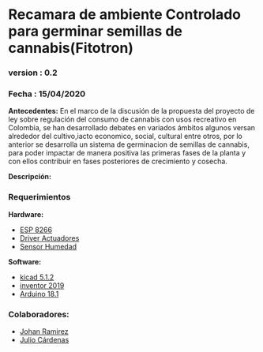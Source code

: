 # Recamara de ambiente Controlado para germinar semillas de cannabis(Fitotron) 
### version : 0.2
### Fecha : 15/04/2020

**Antecedentes:** En el marco de la discusión de la propuesta del proyecto de ley sobre  regulación del consumo de cannabis con usos recreativo en Colombia, se han desarrollado debates en variados ámbitos algunos versan alrededor del cultivo,iacto economico, social, cultural  entre otros, por lo anterior se desarrolla un sistema de germinacion de semillas de cannabis, para poder impactar de manera positiva las primeras fases de la planta y con ellos contribuir en fases posteriores de crecimiento y cosecha.

**Descripción:**

### Requerimientos

**Hardware:**

- [ESP 8266](https://www.espressif.com/sites/default/files/documentation/0a-esp8266ex_datasheet_en.pdf)
- [Driver Actuadores](http://www.ti.com/lit/ds/symlink/uln2003a.pdf)
- [Sensor Humedad](https://www.sparkfun.com/datasheets/Sensors/Temperature/DHT22.pdf)

**Software:**

- [kicad 5.1.2](https://kicad-pcb.org/download/)
- [inventor 2019](https://www.autodesk.com/education/free-software/inventor-professional)
- [Arduino 18.1](https://www.arduino.cc/en/main/software)




### Colaboradores:
- [Johan Ramirez](https://github.com/joaramirezra)
- [Julio Cárdenas](https://github.com/julio-cardenas)
